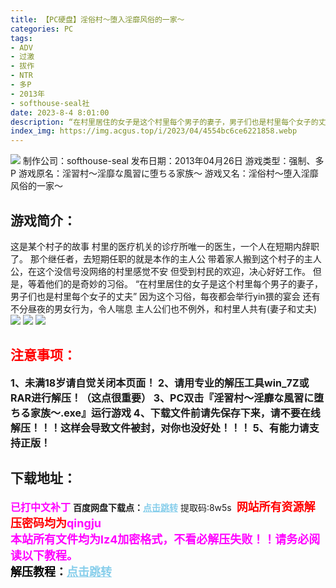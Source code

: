 ```yaml
---
title: 【PC硬盘】淫俗村～堕入淫靡风俗的一家～
categories: PC
tags:
- ADV
- 过激
- 拔作
- NTR
- 多P
- 2013年
- softhouse-seal社
date: 2023-8-4 8:01:00
description: “在村里居住的女子是这个村里每个男子的妻子，男子们也是村里每个女子的丈夫”因为这个习俗，每夜都会举行yin猥的宴会还有不分昼夜的男女行为，令人喘息。主人公们也不例外，和村里人共有(妻子和丈夫)
index_img: https://img.acgus.top/i/2023/04/4554bc6ce6221858.webp
---
```

![](https://img.acgus.top/i/2023/04/4554bc6ce6221858.webp)
制作公司：softhouse-seal 
发布日期：2013年04月26日
游戏类型：强制、多P
游戏原名：淫習村～淫靡な風習に堕ちる家族～
游戏又名：淫俗村～堕入淫靡风俗的一家～

## 游戏简介：
这是某个村子的故事
村里的医疗机关的诊疗所唯一的医生，一个人在短期内辞职了。
那个继任者，去短期任职的就是本作的主人公
带着家人搬到这个村子的主人公，在这个没信号没网络的村里感觉不安
但受到村民的欢迎，决心好好工作。
但是，等着他们的是奇妙的习俗。
“在村里居住的女子是这个村里每个男子的妻子，男子们也是村里每个女子的丈夫”
因为这个习俗，每夜都会举行yin猥的宴会
还有不分昼夜的男女行为，令人喘息
主人公们也不例外，和村里人共有(妻子和丈夫)
![](https://img.acgus.top/i/2023/04/38f8030908221902.webp)
![](https://img.acgus.top/i/2023/04/d871c207db221906.webp)
![](https://img.acgus.top/i/2023/04/671400d8b0221910.webp)



## <font color=#FF0000 >注意事项：</font>
<font size=3><b>1、未满18岁请自觉关闭本页面！
2、请用专业的解压工具win_7Z或RAR进行解压！（这点很重要）
3、PC双击『淫習村～淫靡な風習に堕ちる家族～.exe』运行游戏
4、下载文件前请先保存下来，请不要在线解压！！！这样会导致文件被封，对你也没好处！！！
5、有能力请支持正版！</b></font>

## 下载地址：
<font color=#FF00FF size=3><b>已打中文补丁</b></font>
<b>百度网盘下载点：</b><a href="https://pan.baidu.com/s/1e6iFlRxiGgQnGLAPYcufNw?pwd=8w5s" style="color: #87CEEB;"><b>点击跳转</b></a> 提取码:8w5s
<a style="padding: 0" href="https://post.qingju.org/AD/"><img style="max-width:100%" src="https://img.acgus.top/i/2024/07/478f689b8021d8d499ab43d21acf137a.gif" alt=""></a>
<b><font color=#FF0000 size=4>网站所有资源解压密码均为</b></font><b><font color=#FF00FF size=4>qingju</font><font color=#FF0000 ></font></b><br><b><font color=#FF00FF size=4>本站所有文件均为lz4加密格式，不看必解压失败！！请务必阅读以下教程。</b></font><br><b><font color=#000 size=4>解压教程：</b><a href="https://post.qingju.org/tutorial/000/" style="color: #87CEEB;"><b>点击跳转</b></a>